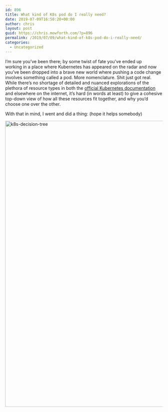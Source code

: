 ```yaml
---
id: 896
title: What kind of K8s pod do I really need?
date: 2019-07-09T16:50:20+00:00
author: chris
layout: post
guid: https://chris.mowforth.com/?p=896
permalink: /2019/07/09/what-kind-of-k8s-pod-do-i-really-need/
categories:
  - Uncategorized
---
```

I&#8217;m sure you&#8217;ve been there; by some twist of fate you&#8217;ve ended up working in a place where Kubernetes has appeared on the radar and now you&#8217;ve been dropped into a brave new world where pushing a code change involves something called a pod. More nomenclature. Shit just got real. While there&#8217;s no shortage of detailed and nuanced explorations of the plethora of resource types in both the <a href="https://kubernetes.io/docs/tutorials/kubernetes-basics/" target="_blank">official Kubernetes documentation</a> and elsewhere on the internet, it&#8217;s hard (in words at least) to give a cohesive top-down view of how all these resources fit together, and why you&#8217;d choose one over the other.

With that in mind, I went and did a thing: (hope it helps somebody)

[<img class="alignnone size-full wp-image-897" src="https://d2ub5d3l6xuomp.cloudfront.net/wp-content/uploads/2019/07/k8s-decision-tree.png" alt="k8s-decision-tree" width="823" height="913" />](https://d2ub5d3l6xuomp.cloudfront.net/wp-content/uploads/2019/07/k8s-decision-tree.png)